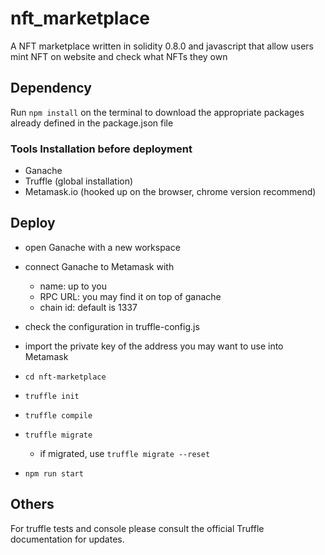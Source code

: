 # nft_marketplace
A NFT marketplace written in solidity 0.8.0 and javascript that allow users mint NFT on website and check what NFTs they own


## Dependency
Run ```npm install``` on the terminal to download the appropriate packages already defined in the package.json file

### Tools Installation before deployment
- Ganache
- Truffle (global installation)
- Metamask.io (hooked up on the browser, chrome version recommend)

## Deploy

- open Ganache with a new workspace
- connect Ganache to Metamask with
    - name: up to you
    - RPC URL: you may find it on top of ganache
    - chain id: default is 1337
- check the configuration in truffle-config.js
- import the private key of the address you may want to use into Metamask

- ```cd nft-marketplace```
- ```truffle init```
- ```truffle compile```
- ```truffle migrate```
    - if migrated, use ```truffle migrate --reset```
- ```npm run start```

## Others
For truffle tests and console please consult the official Truffle documentation for updates.

